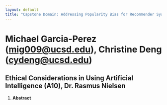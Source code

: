 ```yaml
---
layout: default
title: "Capstone Domain: Addressing Popularity Bias for Recommender Systems"
---
```


# Michael Garcia-Perez (mig009@ucsd.edu), Christine Deng (cydeng@ucsd.edu)
## Ethical Considerations in Using Artificial Intelligence (A10), Dr. Rasmus Nielsen

1. **Abstract**

   
